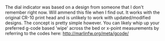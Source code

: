 The dial indicator was based on a design from someone that I don't remember right now. Will ammend this file when I find out. It works with the original CR-10 print head and is unlikely to work with updated/modified designs. The concept is pretty simple however. You can likely whip up your preferred g-code based 'wipe' across the bed or x-point measurements by referring to the codes here: http://marlinfw.org/meta/gcode/